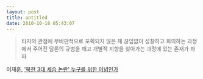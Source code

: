 ```yaml
---
layout: post
title: untitled
date: 2010-10-18 05:43:07
---
```



> 타자의 관점에 무비판적으로 포획되지 않은 채 끊임없이 성찰하고 회의하는 과정에서 주어진 담론의 규범을 깨고 개별적 지향을 찾아가는 과정에 있는 존재가 좌파

이재훈, ['북한 3대 세습 논란' 누구를 위한 이념인가](http://www.mediaus.co.kr/news/articleView.html?idxno=14138)